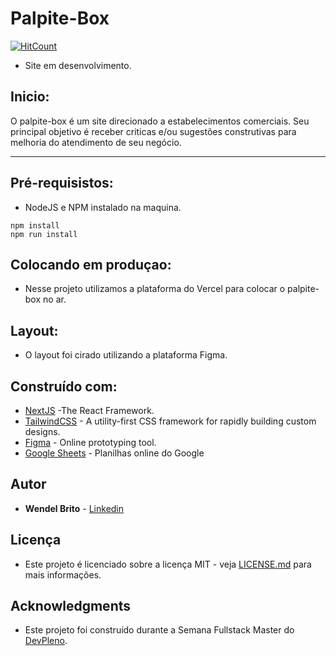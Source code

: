 # Palpite-Box

[![HitCount](http://hits.dwyl.com/wendelbrito/wendelbrito/Modelo-README.svg)](http://hits.dwyl.com/wendelbrito/wendelbrito/Modelo-README)

- Site em desenvolvimento.

## Inicio:
 O palpite-box é um site direcionado a estabelecimentos comerciais. Seu principal objetivo é receber criticas e/ou sugestões construtivas para melhoria do atendimento de seu negócio.

---

## Pré-requisistos:
- NodeJS e NPM instalado na maquina. 

```
npm install
npm run install
```

## Colocando em produçao:
- Nesse projeto utilizamos a plataforma do Vercel para colocar o palpite-box no ar.

## Layout: 
- O layout foi cirado utilizando a plataforma Figma. 

## Construído com:
- [NextJS](https://nextjs.org/) -The React Framework.
- [TailwindCSS](https://tailwindcss.com/) - A utility-first CSS framework for rapidly building custom designs.
- [Figma](https://www.figma.com/) - Online prototyping tool.
- [Google Sheets](https://docs.google.com/spreadsheets/u/0/) - Planilhas online do Google

## Autor
- **Wendel Brito** - [Linkedin](https://www.linkedin.com/in/wendel-brito-4b6462176/)

## Licença
- Este projeto é licenciado sobre a licença MIT - veja [LICENSE.md](LICENSE.md) para mais informações.

## Acknowledgments

- Este projeto foi construído durante a Semana Fullstack Master do [DevPleno](https://devpleno.com).
